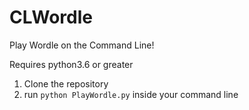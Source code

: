 # CLWordle
Play Wordle on the Command Line!

Requires python3.6 or greater

1. Clone the repository
2. run ```python PlayWordle.py``` inside your command line
